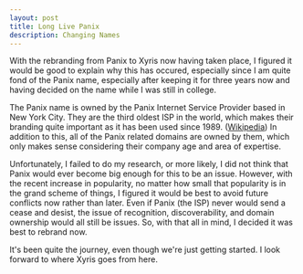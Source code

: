 ```yaml
---
layout: post
title: Long Live Panix
description: Changing Names
---
```


With the rebranding from Panix to Xyris now having taken place, I figured it would be good to explain why this has occured, especially since I am quite fond of the Panix
name, especially after keeping it for three years now and having decided on the name while I was still in college.

The Panix name is owned by the Panix Internet Service Provider based in New York City. They are the third oldest ISP in the world, which makes their branding quite important
as it has been used since 1989. ([Wikipedia](https://en.wikipedia.org/wiki/Panix_(ISP))) In addition to this, all of the Panix related domains are owned by them, which only
makes sense considering their company age and area of expertise.

Unfortunately, I failed to do my research, or more likely, I did not think that Panix would ever become big enough for this to be an issue. However, with the recent increase
in popularity, no matter how small that popularity is in the grand scheme of things, I figured it would be best to avoid future conflicts now rather than later. Even if Panix
(the ISP) never would send a cease and desist, the issue of recognition, discoverability, and domain ownership would all still be issues. So, with that all in mind, I decided
it was best to rebrand now.

It's been quite the journey, even though we're just getting started. I look forward to where Xyris goes from here.
